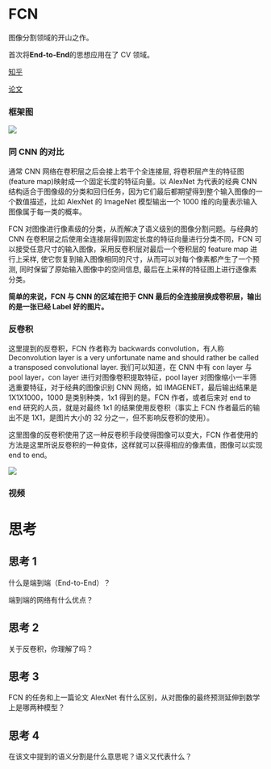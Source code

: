 # FCN

图像分割领域的开山之作。

首次将<strong>End-to-End</strong>的思想应用在了 CV 领域。

[知乎](https://zhuanlan.zhihu.com/p/30195134)

[论文](https://arxiv.org/pdf/1411.4038.pdf)

### 框架图

![](https://hdu-cs-wiki.oss-cn-hangzhou.aliyuncs.com/boxcndYCXYj7rNfhXoSaEPZxpyc.png)

### 同 CNN 的对比

通常 CNN 网络在卷积层之后会接上若干个全连接层, 将卷积层产生的特征图(feature map)映射成一个固定长度的特征向量。以 AlexNet 为代表的经典 CNN 结构适合于图像级的分类和回归任务，因为它们最后都期望得到整个输入图像的一个数值描述，比如 AlexNet 的 ImageNet 模型输出一个 1000 维的向量表示输入图像属于每一类的概率。

FCN 对图像进行像素级的分类，从而解决了语义级别的图像分割问题。与经典的 CNN 在卷积层之后使用全连接层得到固定长度的特征向量进行分类不同，FCN 可以接受任意尺寸的输入图像，采用反卷积层对最后一个卷积层的 feature map 进行上采样, 使它恢复到输入图像相同的尺寸，从而可以对每个像素都产生了一个预测, 同时保留了原始输入图像中的空间信息, 最后在上采样的特征图上进行逐像素分类。

<strong>简单的来说，FCN 与 CNN 的区域在把于 CNN 最后的全连接层换成卷积层，输出的是一张已经 Label 好的图片。</strong>

### 反卷积

这里提到的反卷积，FCN 作者称为 backwards convolution，有人称 Deconvolution layer is a very unfortunate name and should rather be called a transposed convolutional layer. 我们可以知道，在 CNN 中有 con layer 与 pool layer，con layer 进行对图像卷积提取特征，pool layer 对图像缩小一半筛选重要特征，对于经典的图像识别 CNN 网络，如 IMAGENET，最后输出结果是 1X1X1000，1000 是类别种类，1x1 得到的是。FCN 作者，或者后来对 end to end 研究的人员，就是对最终 1x1 的结果使用反卷积（事实上 FCN 作者最后的输出不是 1X1，是图片大小的 32 分之一，但不影响反卷积的使用）。

这里图像的反卷积使用了这一种反卷积手段使得图像可以变大，FCN 作者使用的方法是这里所说反卷积的一种变体，这样就可以获得相应的像素值，图像可以实现 end to end。

![](https://hdu-cs-wiki.oss-cn-hangzhou.aliyuncs.com/boxcngqgiogbvy4OYpIzIo6eSXd.png)

### 视频

# 思考

## 思考 1

什么是端到端（End-to-End）？

端到端的网络有什么优点？

## 思考 2

关于反卷积，你理解了吗？

## 思考 3

FCN 的任务和上一篇论文 AlexNet 有什么区别，从对图像的最终预测延伸到数学上是哪两种模型？

## 思考 4

在该文中提到的语义分割是什么意思呢？语义又代表什么？

